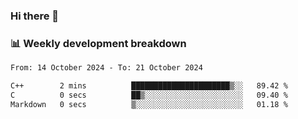 ### Hi there 👋

### 📊 Weekly development breakdown
<!--START_SECTION:waka-->

```txt
From: 14 October 2024 - To: 21 October 2024

C++        2 mins          ██████████████████████▒░░   89.42 %
C          0 secs          ██▒░░░░░░░░░░░░░░░░░░░░░░   09.40 %
Markdown   0 secs          ▒░░░░░░░░░░░░░░░░░░░░░░░░   01.18 %
```

<!--END_SECTION:waka-->
